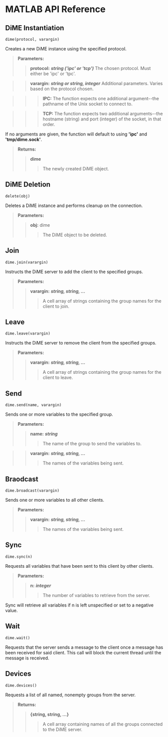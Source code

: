 # MATLAB API Reference
## DiME Instantiation 
```
dime(protocol, varargin)
```
Creates a new DiME instance using the specified protocol.

> **Parameters:**
>> **protocol:** ***string ('ipc' or 'tcp')***
>>	The chosen protocol. Must either be 'ipc' or 'tpc'.

>> **varargin:** ***string or string, integer***
>>	Additional parameters. Varies based on the protocol chosen.

>>>	**IPC:** The function expects one additional argument--the pathname of the Unix socket to connect to.

>>>	**TCP:** The function expects two additional arguments--the hostname (string) and port (integer) of the socket, in that order.

If no arguments are given, the function will default to using **'ipc'** and **'tmp/dime.sock'**.

> **Returns:**
>> **dime**
>>> The newly created DiME object.

## DiME Deletion
```
delete(obj)
```
Deletes a DiME instance and performs cleanup on the connection.

> **Parameters:**
>> **obj:** dime
>>> The DiME object to be deleted.

## Join
```
dime.join(varargin)
```
Instructs the DiME server to add the client to the specified groups.

> **Parameters:**
>> **varargin:** ***string, string, ...***
>>> A cell array of strings containing the group names for the client to join.

## Leave
```
dime.leave(varargin)
```
Instructs the DiME server to remove the client from the specified groups.

> **Parameters:**
>> **varargin:** ***string, string, ...***
>>> A cell array of strings containing the group names for the client to leave.

## Send
```
dime.send(name, varargin)
```
Sends one or more variables to the specified group.

> **Parameters:**
>> **name:** ***string***
>>> The name of the group to send the variables to.

>> **varargin:** ***string, string, ...***
>>> The names of the variables being sent.

## Braodcast
```
dime.broadcast(varargin)
```
Sends one or more variables to all other clients.

> **Parameters:**
>> **varargin:** ***string, string, ...***
>>> The names of the variables being sent.

## Sync
```
dime.sync(n)
```
Requests all variables that have been sent to this client by other clients.

> **Parameters:**
>> **n:** ***integer***
>>> The number of variables to retrieve from the server.

Sync will retrieve all variables if n is left unspecified or set to a negative value.

## Wait
```
dime.wait()
```
Requests that the server sends a message to the client once a message has been received for said client. This call will block the current thread until the message is received.

## Devices
```
dime.devices()
```
Requests a list of all named, nonempty groups from the server.

> **Returns:**
>> **{string, string, ...}**
>>> A cell array containing names of all the groups connected to the DiME server.
